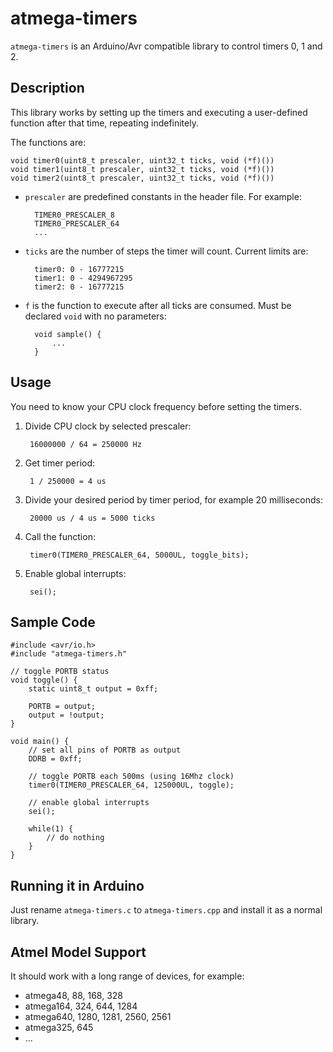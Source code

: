 # atmega-timers

`atmega-timers` is an Arduino/Avr compatible library to control timers 0, 1 and 2.

## Description

This library works by setting up the timers and executing a user-defined function after
that time, repeating indefinitely.

The functions are:

	void timer0(uint8_t prescaler, uint32_t ticks, void (*f)())
	void timer1(uint8_t prescaler, uint32_t ticks, void (*f)())
	void timer2(uint8_t prescaler, uint32_t ticks, void (*f)())

- `prescaler` are predefined constants in the header file. For example:

		TIMER0_PRESCALER_8
		TIMER0_PRESCALER_64
		...

- `ticks` are the number of steps the timer will count. Current limits are:

		timer0: 0 - 16777215
		timer1: 0 - 4294967295
		timer2: 0 - 16777215
	
- `f` is the function to execute after all ticks are consumed. Must be declared `void`
with no parameters:
	
		void sample() {
			...
		}
	
## Usage

You need to know your CPU clock frequency before setting the timers.

1. Divide CPU clock by selected prescaler:
	
		16000000 / 64 = 250000 Hz

2. Get timer period:
	
		1 / 250000 = 4 us
	
3. Divide your desired period by timer period, for example 20 milliseconds:
	
		20000 us / 4 us = 5000 ticks

4. Call the function:
	
		timer0(TIMER0_PRESCALER_64, 5000UL, toggle_bits);

5. Enable global interrupts:
	
		sei();
	
## Sample Code

	#include <avr/io.h>
	#include "atmega-timers.h"

	// toggle PORTB status
	void toggle() {
		static uint8_t output = 0xff;

		PORTB = output;
		output = !output;
	}

	void main() {
		// set all pins of PORTB as output
		DDRB = 0xff;
		
		// toggle PORTB each 500ms (using 16Mhz clock)
		timer0(TIMER0_PRESCALER_64, 125000UL, toggle);
		
		// enable global interrupts
		sei();

		while(1) {
			// do nothing
		}
	}

## Running it in Arduino

Just rename `atmega-timers.c` to `atmega-timers.cpp` and install it as a normal library.

## Atmel Model Support

It should work with a long range of devices, for example:

- atmega48, 88, 168, 328
- atmega164, 324, 644, 1284
- atmega640, 1280, 1281, 2560, 2561
- atmega325, 645
- ...
